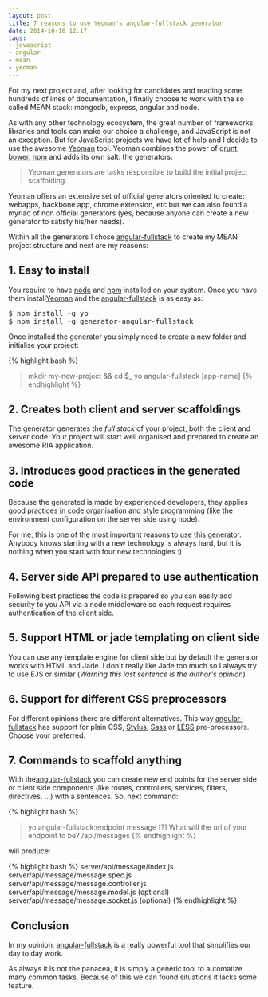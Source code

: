 ```yaml
---
layout: post
title: 7 reasons to use Yeoman's angular-fullstack generator
date: 2014-10-18 12:17
tags:
- javascript
- angular
- mean
- yeoman
---
```

For my next project and, after looking for candidates and reading some hundreds of lines of documentation, I finally choose to work with the so called MEAN stack: mongodb, express, angular and node.

As with any other technology ecosystem, the great number of frameworks, libraries and tools can make our choice a challenge, and JavaScript is not an exception. But for JavaScript projects we have lot of help and I decide to use the awesome [Yeoman](http://yeoman.io/) tool. Yeoman combines the power of [grunt](http://gruntjs.com/), [bower](http://bower.io/), [npm](https://www.npmjs.org/) and adds its own salt: the generators.

> Yeoman generators are tasks responsible to build the initial project scaffolding.

Yeoman offers an extensive set of official generators oriented to create: webapps, backbone app, chrome extension, etc but we can also found a myriad of non official generators (yes, because anyone can create a new generator to satisfy his/her needs).

Within all the generators I chose [angular-fullstack](https://github.com/DaftMonk/generator-angular-fullstack) to create my MEAN project structure and next are my reasons:

## 1. Easy to install

You require to have [node](http://nodejs.org/) and [npm](https://www.npmjs.org/) installed on your system. Once you have them install[Yeoman](http://yeoman.io/) and the [angular-fullstack](https://github.com/DaftMonk/generator-angular-fullstack) is as easy as:

<pre class="lang:sh decode:true">$ npm install -g yo
$ npm install -g generator-angular-fullstack</pre>

Once installed the generator you simply need to create a new folder and initialise your project:

{% highlight bash %}
> mkdir my-new-project && cd $_
> yo angular-fullstack [app-name]
{% endhighlight %}

## 2. Creates both client and server scaffoldings

The generator generates the _full stack_ of your project, both the client and server code. Your project will start well organised and prepared to create an awesome RIA application.

## 3. Introduces good practices in the generated code

Because the generated is made by experienced developers, they applies good practices in code organisation and style programming (like the environment configuration on the server side using node).

For me, this is one of the most important reasons to use this generator. Anybody knows starting with a new technology is always hard, but it is nothing when you start with four new technologies :)

## 4. Server side API prepared to use authentication

Following best practices the code is prepared so you can easily add security to you API via a node middleware so each request requires authentication of the client side.

## 5. Support HTML or jade templating on client side

You can use any template engine for client side but by default the generator works with HTML and Jade. I don't really like Jade too much so I always try to use EJS or similar (_Warning this last sentence is the author's opinion_).

## 6. Support for different CSS preprocessors

For different opinions there are different alternatives. This way [angular-fullstack](https://github.com/DaftMonk/generator-angular-fullstack) has support for plain CSS, [Stylus](http://learnboost.github.io/stylus/), [Sass](http://sass-lang.com/) or [LESS](http://lesscss.org/) pre-processors. Choose your preferred.

## 7. Commands to scaffold anything

With the[angular-fullstack](https://github.com/DaftMonk/generator-angular-fullstack) you can create new end points for the server side or client side components (like routes, controllers, services, filters, directives, ...) with a sentences. So, next command:

{% highlight bash %}
>yo angular-fullstack:endpoint message
[?] What will the url of your endpoint to be? /api/messages
{% endhighlight %}

will produce:

{% highlight bash %}
server/api/message/index.js
server/api/message/message.spec.js
server/api/message/message.controller.js
server/api/message/message.model.js  (optional)
server/api/message/message.socket.js (optional)
{% endhighlight %}

##  Conclusion

In my opinion, [angular-fullstack](https://github.com/DaftMonk/generator-angular-fullstack) is a really powerful tool that simplifies our day to day work.

As always it is not the panacea, it is simply a generic tool to automatize many common tasks. Because of this we can found situations it lacks some feature.

